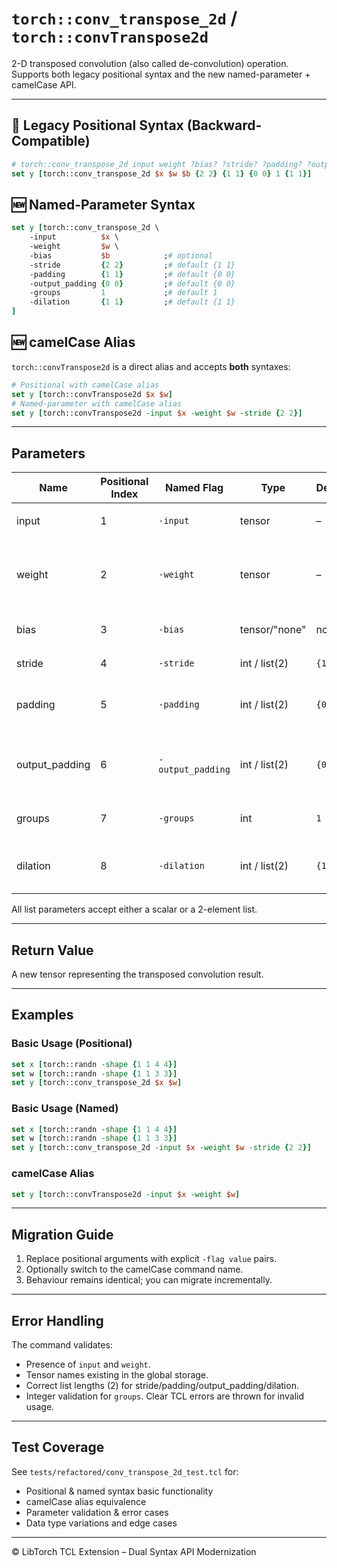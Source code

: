 # `torch::conv_transpose_2d` / `torch::convTranspose2d`

2-D transposed convolution (also called de-convolution) operation.
Supports both legacy positional syntax and the new named-parameter + camelCase API.

---
## 📜 Legacy Positional Syntax (Backward-Compatible)
```tcl
# torch::conv_transpose_2d input weight ?bias? ?stride? ?padding? ?output_padding? ?groups? ?dilation?
set y [torch::conv_transpose_2d $x $w $b {2 2} {1 1} {0 0} 1 {1 1}]
```

## 🆕 Named-Parameter Syntax
```tcl
set y [torch::conv_transpose_2d \
    -input          $x \
    -weight         $w \
    -bias           $b            ;# optional
    -stride         {2 2}         ;# default {1 1}
    -padding        {1 1}         ;# default {0 0}
    -output_padding {0 0}         ;# default {0 0}
    -groups         1             ;# default 1
    -dilation       {1 1}         ;# default {1 1}
]
```

## 🆕 camelCase Alias
`torch::convTranspose2d` is a direct alias and accepts **both** syntaxes:
```tcl
# Positional with camelCase alias
set y [torch::convTranspose2d $x $w]
# Named-parameter with camelCase alias
set y [torch::convTranspose2d -input $x -weight $w -stride {2 2}]
```

---
## Parameters
| Name | Positional Index | Named Flag | Type | Default | Description |
|------|------------------|------------|------|---------|-------------|
| input | 1 | `-input` | tensor | – | Input tensor `N x C_in x H x W` |
| weight | 2 | `-weight` | tensor | – | Convolution weight tensor `C_in x C_out/groups x kH x kW` |
| bias | 3 | `-bias` | tensor/"none" | none | Optional bias tensor `C_out` |
| stride | 4 | `-stride` | int / list(2) | `{1 1}` | Stride of the convolution |
| padding | 5 | `-padding` | int / list(2) | `{0 0}` | Zero-padding added to both sides |
| output_padding | 6 | `-output_padding` | int / list(2) | `{0 0}` | Additional size added to one side of output shape |
| groups | 7 | `-groups` | int | `1` | Number of blocked connections |
| dilation | 8 | `-dilation` | int / list(2) | `{1 1}` | Spacing between kernel elements |

All list parameters accept either a scalar or a 2-element list.

---
## Return Value
A new tensor representing the transposed convolution result.

---
## Examples
### Basic Usage (Positional)
```tcl
set x [torch::randn -shape {1 1 4 4}]
set w [torch::randn -shape {1 1 3 3}]
set y [torch::conv_transpose_2d $x $w]
```

### Basic Usage (Named)
```tcl
set x [torch::randn -shape {1 1 4 4}]
set w [torch::randn -shape {1 1 3 3}]
set y [torch::conv_transpose_2d -input $x -weight $w -stride {2 2}]
```

### camelCase Alias
```tcl
set y [torch::convTranspose2d -input $x -weight $w]
```

---
## Migration Guide
1. Replace positional arguments with explicit `-flag value` pairs.
2. Optionally switch to the camelCase command name.
3. Behaviour remains identical; you can migrate incrementally.

---
## Error Handling
The command validates:
* Presence of `input` and `weight`.
* Tensor names existing in the global storage.
* Correct list lengths (2) for stride/padding/output_padding/dilation.
* Integer validation for `groups`.
Clear TCL errors are thrown for invalid usage.

---
## Test Coverage
See `tests/refactored/conv_transpose_2d_test.tcl` for:
* Positional & named syntax basic functionality
* camelCase alias equivalence
* Parameter validation & error cases
* Data type variations and edge cases

---
© LibTorch TCL Extension – Dual Syntax API Modernization 